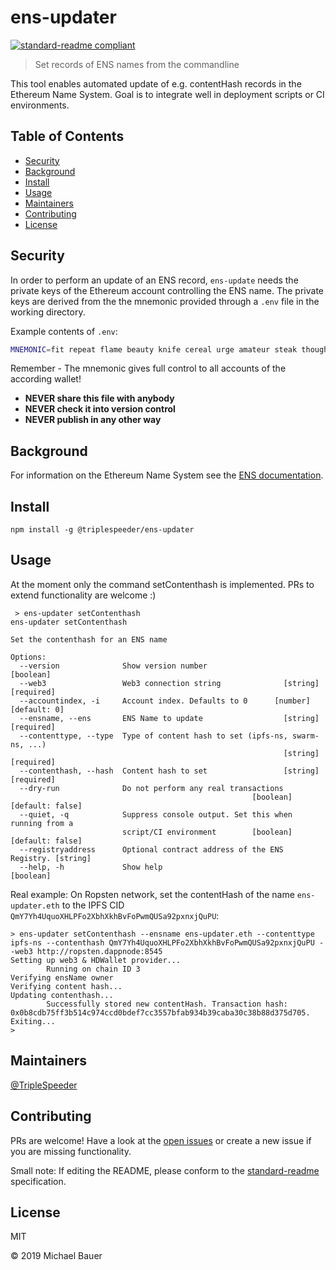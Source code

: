 # ens-updater

[![standard-readme compliant](https://img.shields.io/badge/standard--readme-OK-green.svg?style=flat-square)](https://github.com/RichardLitt/standard-readme)

> Set records of ENS names from the commandline

This tool enables automated update of e.g. contentHash records in the Ethereum Name System. 
Goal is to integrate well in deployment scripts or CI environments. 


## Table of Contents

- [Security](#security)
- [Background](#background)
- [Install](#install)
- [Usage](#usage)
- [Maintainers](#maintainers)
- [Contributing](#contributing)
- [License](#license)

## Security
In order to perform an update of an ENS record, `ens-update` needs the private keys of the
Ethereum account controlling the ENS name. The private keys are derived from the the mnemonic
provided through a `.env` file in the working directory. 

Example contents of `.env`:
```bash
MNEMONIC=fit repeat flame beauty knife cereal urge amateur steak thought denial negative
```
Remember - The mnemonic gives full control to all accounts of the according wallet!

- **NEVER share this file with anybody**
- **NEVER check it into version control**
- **NEVER publish in any other way**

## Background
For information on the Ethereum Name System see the [ENS documentation](https://docs.ens.domains/).

## Install

```
npm install -g @triplespeeder/ens-updater
```

## Usage
At the moment only the command setContenthash is implemented. PRs to extend functionality are welcome :)
```
 > ens-updater setContenthash
ens-updater setContenthash

Set the contenthash for an ENS name

Options:
  --version              Show version number                           [boolean]
  --web3                 Web3 connection string              [string] [required]
  --accountindex, -i     Account index. Defaults to 0      [number] [default: 0]
  --ensname, --ens       ENS Name to update                  [string] [required]
  --contenttype, --type  Type of content hash to set (ipfs-ns, swarm-ns, ...)
                                                             [string] [required]
  --contenthash, --hash  Content hash to set                 [string] [required]
  --dry-run              Do not perform any real transactions
                                                      [boolean] [default: false]
  --quiet, -q            Suppress console output. Set this when running from a
                         script/CI environment        [boolean] [default: false]
  --registryaddress      Optional contract address of the ENS Registry. [string]
  --help, -h             Show help                                     [boolean]
```

Real example:
On Ropsten network, set the contentHash of the name `ens-updater.eth` to the IPFS CID `QmY7Yh4UquoXHLPFo2XbhXkhBvFoPwmQUSa92pxnxjQuPU`:
```shell script
> ens-updater setContenthash --ensname ens-updater.eth --contenttype ipfs-ns --contenthash QmY7Yh4UquoXHLPFo2XbhXkhBvFoPwmQUSa92pxnxjQuPU --web3 http://ropsten.dappnode:8545
Setting up web3 & HDWallet provider...
        Running on chain ID 3
Verifying ensName owner
Verifying content hash...
Updating contenthash...
        Successfully stored new contentHash. Transaction hash: 0x0b8cdb75ff3b514c974ccd0bdef7cc3557bfab934b39caba30c38b88d375d705.
Exiting...
> 
```

## Maintainers

[@TripleSpeeder](https://github.com/TripleSpeeder)

## Contributing

PRs are welcome! Have a look at the [open issues](https://github.com/TripleSpeeder/ens-updater/issues) or create a new 
issue if you are missing functionality.

Small note: If editing the README, please conform to the [standard-readme](https://github.com/RichardLitt/standard-readme) specification.

## License

MIT 

© 2019 Michael Bauer
